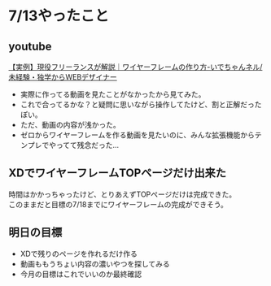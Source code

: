# 7/13やったこと
## youtube
[【実例】現役フリーランスが解説｜ワイヤーフレームの作り方-いでちゃんネル/ 未経験・独学からWEBデザイナー](https://www.youtube.com/watch?v=YiZfoSWs7fE)
- 実際に作ってる動画を見たことがなかったから見てみた。
- これで合ってるかな？と疑問に思いながら操作してたけど、割と正解だったぽい。
- ただ、動画の内容が浅かった。
- ゼロからワイヤーフレームを作る動画を見たいのに、みんな拡張機能からテンプレでやってて残念だった...
   
## XDでワイヤーフレームTOPページだけ出来た  
時間はかかっちゃったけど、とりあえずTOPページだけは完成できた。  
このままだと目標の7/18までにワイヤーフレームの完成ができそう。  

## 明日の目標  
- XDで残りのページを作れるだけ作る
- 動画ももうちょい内容の濃いやつを探してみる
- 今月の目標はこれでいいのか最終確認